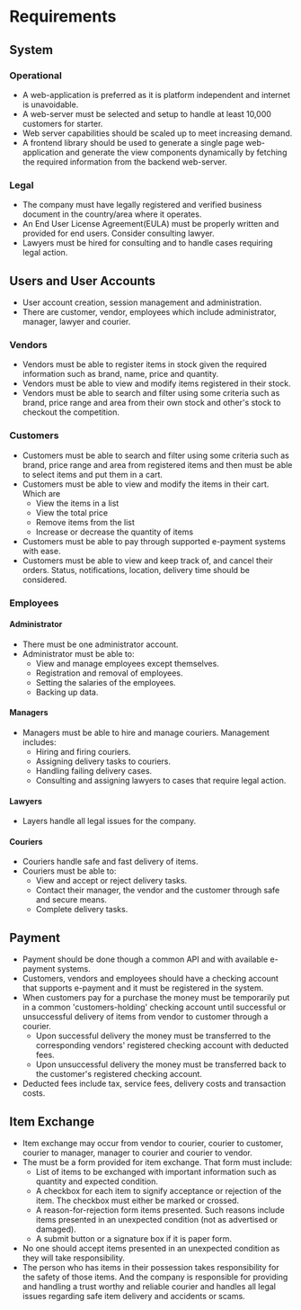 # Requirements

## System

### Operational

- A web-application is preferred as it is platform independent and internet is unavoidable.
- A web-server must be selected and setup to handle at least 10,000 customers for starter.
- Web server capabilities should be scaled up to meet increasing demand.
- A frontend library should be used to generate a single page web-application and generate
  the view components dynamically by fetching the required information from the backend web-server.

### Legal

- The company must have legally registered and verified business document in the 
  country/area where it operates.
- An End User License Agreement(EULA) must be properly written and provided for end users.
  Consider consulting lawyer.
- Lawyers must be hired for consulting and to handle cases requiring legal action.

## Users and User Accounts

- User account creation, session management and administration.
- There are customer, vendor, employees which include administrator, manager, lawyer and courier.

### Vendors

- Vendors must be able to register items in stock given the required information
  such as brand, name, price and quantity.
- Vendors must be able to view and modify items registered in their stock.
- Vendors must be able to search and filter using some criteria such as brand, price range and area
  from their own stock and other's stock to checkout the competition.

### Customers

- Customers must be able to search and filter using some criteria such as brand, price range and area
  from registered items and then must be able to select items and put them in a cart.
- Customers must be able to view and modify the items in their cart. Which are
  - View the items in a list
  - View the total price
  - Remove items from the list
  - Increase or decrease the quantity of items
- Customers must be able to pay through supported e-payment systems with ease.
- Customers must be able to view and keep track of, and cancel their orders.
  Status, notifications, location, delivery time should be considered.

### Employees

#### Administrator

- There must be one administrator account.
- Administrator must be able to:
  - View and manage employees except themselves.
  - Registration and removal of employees.
  - Setting the salaries of the employees.
  - Backing up data.

#### Managers

- Managers must be able to hire and manage couriers. Management includes:
  - Hiring and firing couriers.
  - Assigning delivery tasks to couriers.
  - Handling failing delivery cases.
  - Consulting and assigning lawyers to cases that require legal action.

#### Lawyers

- Layers handle all legal issues for the company.

#### Couriers

- Couriers handle safe and fast delivery of items.
- Couriers must be able to:
  - View and accept or reject delivery tasks.
  - Contact their manager, the vendor and the customer through safe and secure means.
  - Complete delivery tasks.

## Payment

- Payment should be done though a common API and with available e-payment systems.
- Customers, vendors and employees should have a checking account that supports e-payment
  and it must be registered in the system.
- When customers pay for a purchase the money must be temporarily put in a common
  'customers-holding' checking account until successful or unsuccessful delivery of items
  from vendor to customer through a courier.
  - Upon successful delivery the money must be transferred to the corresponding vendors'
    registered checking account with deducted fees.
  - Upon unsuccessful delivery the money must be transferred back to the customer's registered
    checking account.
- Deducted fees include tax, service fees, delivery costs and transaction costs.

## Item Exchange

- Item exchange may occur from vendor to courier, courier to customer, courier to manager,
  manager to courier and courier to vendor.
- The must be a form provided for item exchange. That form must include:
  - List of items to be exchanged with important information such as quantity and expected condition.
  - A checkbox for each item to signify acceptance or rejection of the item.
    The checkbox must either be marked or crossed.
  - A reason-for-rejection form items presented.
    Such reasons include items presented in an unexpected condition (not as advertised or damaged).
  - A submit button or a signature box if it is paper form.
- No one should accept items presented in an unexpected condition as they will take responsibility.
- The person who has items in their possession takes responsibility for the safety of those items.
  And the company is responsible for providing and handling a trust worthy and reliable courier
  and handles all legal issues regarding safe item delivery and accidents or scams.
